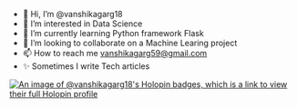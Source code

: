 - 👋 Hi, I’m @vanshikagarg18
- 👀 I’m interested in Data Science
- 🌱 I’m currently learning Python framework Flask
- 💞️ I’m looking to collaborate on a Machine Learing project
- 📫 How to reach me vanshikagarg59@gmail.com
- ✨ Sometimes I write Tech articles

[![An image of @vanshikagarg18's Holopin badges, which is a link to view their full Holopin profile](https://holopin.me/vanshikagarg18)](https://holopin.io/@vanshikagarg18)

